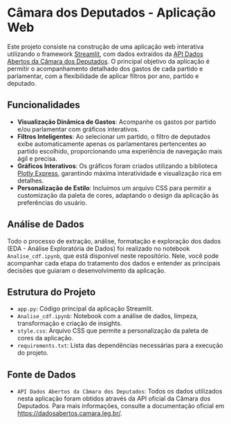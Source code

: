 # Câmara dos Deputados - Aplicação Web

Este projeto consiste na construção de uma aplicação web interativa utilizando o framework [Streamlit](https://streamlit.io), com dados extraídos da [API Dados Abertos da Câmara dos Deputados](https://dadosabertos.camara.leg.br/). O principal objetivo da aplicação é permitir o acompanhamento detalhado dos gastos de cada partido e parlamentar, com a flexibilidade de aplicar filtros por ano, partido e deputado.

## Funcionalidades

- **Visualização Dinâmica de Gastos**: Acompanhe os gastos por partido e/ou parlamentar com gráficos interativos.
- **Filtros Inteligentes**: Ao selecionar um partido, o filtro de deputados exibe automaticamente apenas os parlamentares pertencentes ao partido escolhido, proporcionando uma experiência de navegação mais ágil e precisa.
- **Gráficos Interativos**: Os gráficos foram criados utilizando a biblioteca [Plotly Express](https://plotly.com/python/plotly-express/), garantindo máxima interatividade e visualização rica em detalhes.
- **Personalização de Estilo**: Incluímos um arquivo CSS para permitir a customização da paleta de cores, adaptando o design da aplicação às preferências do usuário.

## Análise de Dados

Todo o processo de extração, análise, formatação e exploração dos dados (EDA - Análise Exploratória de Dados) foi realizado no notebook `Analise_cdf.ipynb`, que está disponível neste repositório. Nele, você pode acompanhar cada etapa do tratamento dos dados e entender as principais decisões que guiaram o desenvolvimento da aplicação.

## Estrutura do Projeto

- `app.py`: Código principal da aplicação Streamlit.
- `Analise_cdf.ipynb`: Notebook com a análise de dados, limpeza, transformação e criação de insights.
- `style.css`: Arquivo CSS que permite a personalização da paleta de cores da aplicação.
- `requirements.txt`: Lista das dependências necessárias para a execução do projeto.

## Fonte de Dados

- `API Dados Abertos da Câmara dos Deputados`: Todos os dados utilizados nesta aplicação foram obtidos através da API oficial da Câmara dos Deputados. Para mais informações, consulte a documentação oficial em https://dadosabertos.camara.leg.br/.